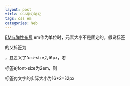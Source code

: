 ```yaml
---
layout: post
title: CSS学习笔记
tags: css em
categories: Web
---
```

[EM与弹性布局](http://www.w3cplus.com/css/px-to-em)  em作为单位时，元素大小不是固定的。假设标签<p>的父标签为<div>，且定义了font-size为16px，若<p>标签的font-size为2em，则<p>标签内文字的实际大小为16*2=32px
